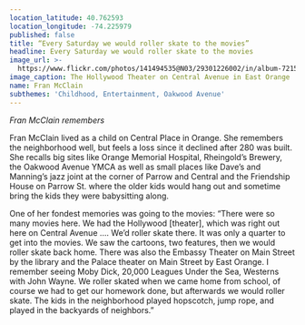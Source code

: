 ```yaml
---
location_latitude: 40.762593
location_longitude: -74.225979
published: false
title: “Every Saturday we would roller skate to the movies”
headline: Every Saturday we would roller skate to the movies
image_url: >-
  https://www.flickr.com/photos/141494535@N03/29301226002/in/album-72157673225101106/
image_caption: The Hollywood Theater on Central Avenue in East Orange
name: Fran McClain
subthemes: 'Childhood, Entertainment, Oakwood Avenue'
---
```

_Fran McClain remembers_

Fran McClain lived as a child on Central Place in Orange. She remembers the neighborhood well, but feels a loss since it declined after 280 was built. She recalls big sites like Orange Memorial Hospital, Rheingold’s Brewery, the Oakwood Avenue YMCA as well as small places like Dave’s and Manning’s jazz joint at the corner of Parrow and Central and the Friendship House on Parrow St. where the older kids would hang out and sometime bring the kids they were babysitting along.

One of her fondest memories was going to the movies: “There were so many movies here. We had the Hollywood [theater], which was right out here on Central Avenue …. We’d roller skate there. It was only a quarter to get into the movies. We saw the cartoons, two features, then we would roller skate back home. There was also the Embassy Theater on Main Street by the library and the Palace theater on Main Street by East Orange. I remember seeing Moby Dick, 20,000 Leagues Under the Sea, Westerns with John Wayne. We roller skated when we came home from school, of course we had to get our homework done, but afterwards we would roller skate. The kids in the neighborhood played hopscotch, jump rope, and played in the backyards of neighbors.”
